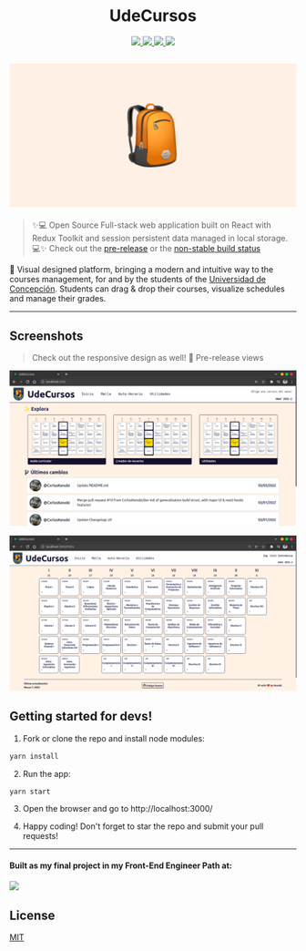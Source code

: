 <p align="center">
  <h1 align="center">UdeCursos</h1>
  <p align="center">
    <a href="https://reactjs.org/">
      <img 
        src="https://img.shields.io/badge/React-20232A?style=for-the-badge&logo=react&logoColor=61DAFB"
        target="_blank" rel="noopener noreferrer"
      />
    </a>
    <a href="https://redux.js.org/">
      <img 
        src="https://img.shields.io/badge/Redux-593D88?style=for-the-badge&logo=redux&logoColor=white"
        target="_blank" rel="noopener noreferrer"
       />
    </a>
    <a href="https://sass-lang.com/">
      <img 
        src="https://img.shields.io/badge/Sass-CC6699?style=for-the-badge&logo=sass&logoColor=white"
        target="_blank" rel="noopener noreferrer"
       />
    </a>
    <a href="https://yarnpkg.com/">
      <img 
        src="https://img.shields.io/badge/Yarn-2C8EBB?style=for-the-badge&logo=yarn&logoColor=white"
        target="_blank" rel="noopener noreferrer"
       />
    </a>
  </p>
</p>


![image](assets/banner.png)
---
> ✨💻 Open Source Full-stack web application built on React with Redux Toolkit and session persistent data managed in local storage. 💻✨
> Check out the [pre-release](https://udecursos.study/) or the [non-stable build status](http://build.udecursos.study/)

🎒 Visual designed platform, bringing a modern and intuitive way to the courses management, for and by the students of the [Universidad de Concepción](https://admision.udec.cl/). Students can drag & drop their courses, visualize schedules and manage their grades.

---

## Screenshots
> Check out the responsive design as well! 👀
> Pre-release views 

![image](assets/latest-build.png)

![image](assets/malla.png)


## Getting started for devs!
1. Fork or clone the repo and install node modules:
```bash
yarn install
```

2. Run the app:
```bash
yarn start
```

3. Open the browser and go to http://localhost:3000/

4. Happy coding!
Don't forget to star the repo and submit your pull requests!

---

#### Built as my final project in my Front-End Engineer Path at:

<a href="https://codecademy.com/">
  <img 
    src="https://img.shields.io/badge/Codecademy-FFF0E5?style=for-the-badge&logo=codecademy&logoColor=303347"
    target="_blank" rel="noopener noreferrer"
  />
</a>

## License
[MIT](LICENSE)
